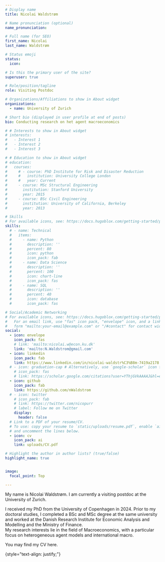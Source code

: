 ```yaml
---
# Display name
title: Nicolai Waldstrøm

# Name pronunciation (optional)
name_pronunciation: 

# Full name (for SEO)
first_name: Nicolai 
last_name: Waldstrøm

# Status emoji
status:
  icon: 

# Is this the primary user of the site?
superuser: true

# Role/position/tagline
role: Visiting Postdoc 

# Organizations/Affiliations to show in About widget
organizations:
  - name: University of Zurich 

# Short bio (displayed in user profile at end of posts)
bio: Conducting research on het agent macroeconomics 

# # Interests to show in About widget
# interests:
#   - Interest 1
#   - Interest 2
#   - Interest 3

# # Education to show in About widget
# education:
#   courses:
#     # - course: PhD Institute for Risk and Disaster Reduction
#     #   institution: University College London
#     #   year: Current
#     - course: MSc Structural Engineering
#       institution: Stanford University
#       year: 2015
#     - course: BSc Civil Engineering
#       institution: University of California, Berkeley
#       year: 2013

# Skills
# For available icons, see: https://docs.hugoblox.com/getting-started/page-builder/#icons
skills:
  # - name: Technical
  #   items:
  #     - name: Python
  #       description: ''
  #       percent: 80
  #       icon: python
  #       icon_pack: fab
  #     - name: Data Science
  #       description: ''
  #       percent: 100
  #       icon: chart-line
  #       icon_pack: fas
  #     - name: SQL
  #       description: ''
  #       percent: 40
  #       icon: database
  #       icon_pack: fas

# Social/Academic Networking
# For available icons, see: https://docs.hugoblox.com/getting-started/page-builder/#icons
#   For an email link, use "fas" icon pack, "envelope" icon, and a link in the
#   form "mailto:your-email@example.com" or "/#contact" for contact widget.
social:
  - icon: envelope
    icon_pack: fas
    # link: 'mailto:nicolai.w@econ.ku.dk'
    link: 'mailto:N.Waldstrom@gmail.com'
  - icon: linkedin
    icon_pack: fab
    link: https://www.linkedin.com/in/nicolai-waldstr%C3%B8m-7419a2178
  # - icon: graduation-cap # Alternatively, use `google-scholar` icon from `ai` icon pack
    # icon_pack: fas
    # link: https://scholar.google.com/citations?user=YThjGVkAAAAJ&hl=en
  - icon: github
    icon_pack: fab
    link: https://github.com/nWaldstrom
  # - icon: twitter
    # icon_pack: fab
    # link: https://twitter.com/nicopurr
    # label: Follow me on Twitter
    display:
      header: false
  # Link to a PDF of your resume/CV.
  # To use: copy your resume to `static/uploads/resume.pdf`, enable `ai` icons in `params.yaml`,
  # and uncomment the lines below.
  - icon: cv
    icon_pack: ai
    link: uploads/CV.pdf

# Highlight the author in author lists? (true/false)
highlight_name: true


image:
  focal_point: Top 

---
```


My name is Nicolai Waldstrøm. I am currently a visiting postdoc at the  
<a href="https://www.econ.uzh.ch/en.html" style="text-decoration: none; color: var(--pcolor);">University of Zurich</a>.  

I received my PhD from the University of Copenhagen in 2024. Prior to my doctoral studies, I completed a BSc and MSc degree at the same university and worked at the Danish Research Institute for Economic Analysis and Modelling and the Ministry of Finance.  
My research interests lie in the field of Macroeconomics, with a particular focus on heterogeneous agent models and international macro.  

You may find my CV <a href="uploads/CV.pdf" style="text-decoration: none; color: var(--pcolor);" >here</a>.


<!-- <div class="container">
  <div class="row justify-content-between">
    <div class="col">
      <h3>Interests</h3>
        <ul class="fa-ul">
        <li><span class="fa-li"><i class="fas fa-play"></i></span>Macroeconomics</li>
        <li><span class="fa-li"><i class="fas fa-play"></i></span>Heterogeneous Agent Models</li>
        <li><span class="fa-li"><i class="fas fa-play"></i></span>International Macro</li>
        </ul>
    </div>
    <div class="col">
      <h3>Education</h3>
        <ul class="fa-ul">
        <li><span class="fa-li"><i class="fas fa-briefcase"></i></span>Ph.D, 2021-2024</li>
        <li><span class="portrait-title"><h3>University of Copenhagen</h3></span></li>
        <li><span class="fa-li"><i class="fas fa-graduation-cap"></i></span>MSc Economics, 2021</li>
        <li><span class="portrait-title"><h3>University of Copenhagen</h3></li>
        <li><span class="fa-li"><i class="fas fa-graduation-cap"></i></span>BSc Economics, 2018</li>
        <li><span class="portrait-title"><h3>University of Copenhagen</h3></li>
        </ul>
    </div>
  </div>
</div> -->


<!--         <li><span class="fa-li"><i class="fas fa-graduation-cap"></i></span>MSc Economics, 2021</li>
        <li><span class="portrait-title"><h3>University of Copenhagen</h3></li>
        <li><span class="fa-li"><i class="fas fa-graduation-cap"></i></span>BSc Economics, 2018</li>
        <li><span class="portrait-title"><h3>University of Copenhagen</h3></li>

<!-- <div class="container">
  <div class="row justify-content-between">
    <div class="col">
      <h3>Experience</h3>
        <ul class="fa-ul">
        <li><span class="fa-li"><i class="fas fa-briefcase"></i></span>Global Earthquake Model, 2019-2023</li>
        <li><span class="portrait-title"><h3>Pavia, Italy</h3></span></li>
        <li><span class="fa-li"><i class="fas fa-briefcase"></i></span>Arup, Risk and Resilience, 2014-2019</li>
        <li><span class="portrait-title"><h3>San Francisco, CA, USA</h3></li>
        </ul>
    </div>
    <div class="col">
      <h3>Education</h3>
        <ul class="fa-ul">
        <li><span class="fa-li"><i class="fas fa-graduation-cap"></i></span>MSc Structural Engineering, 2015</li>
        <li><span class="portrait-title"><h3>Stanford University</h3></li>
        <li><span class="fa-li"><i class="fas fa-graduation-cap"></i></span>BSc Civil Engineering, 2013</li>
        <li><span class="portrait-title"><h3>University of California, Berkeley</h3></li>
        </ul>
    </div>
  </div>
</div> -->


{style="text-align: justify;"}

